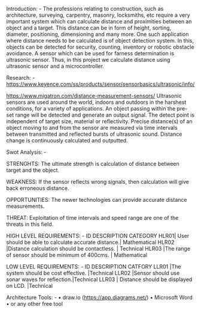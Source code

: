 Introduction: -
The professions relating to construction, such as architecture, surveying, carpentry, masonry, locksmiths, etc require a very important system which can calculate distance and proximities between an object and a target. This distance can be in form of height, sorting, diameter, positioning, dimensioning and many more. One such application where distance needs to be calculated is of object detection system. In this, objects can be detected for security, counting, inventory or robotic obstacle avoidance. A sensor which can be used for farness determination is ultrasonic sensor. Thus, in this project we calculate distance using ultrasonic sensor and a microcontroller.

Research: -
https://www.keyence.com/ss/products/sensor/sensorbasics/ultrasonic/info/

https://www.migatron.com/distance-measurement-sensors/
Ultrasonic sensors are used around the world, indoors and outdoors in the harshest conditions, for a variety of applications. An object passing within the pre-set range will be detected and generate an output signal. The detect point is independent of target size, material or reflectivity. Precise distance(s) of an object moving to and from the sensor are measured via time intervals between transmitted and reflected bursts of ultrasonic sound. Distance change is continuously calculated and outputted.

Swot Analysis: -

STRENGHTS: The ultimate strength is calculation of distance between target and the object.

WEAKNESS: If the sensor reflects wrong signals, then calculation will give back erroneous distance. 

OPPORTUNITIES: The newer technologies can provide accurate distance measurements.

THREAT: Exploitation of time intervals and speed range are one of the threats in this field.



HIGH LEVEL REQUIREMENTS: -
ID	DESCRIPTION	CATEGORY
HLR01|	User should be able to calculate accurate distance.|	Mathematical
HLR02	|Distance calculation should be contactless.	      | Technical
HLR03	|The range of sensor should be minimum of 400cms.	 | Mathematical

LOW LEVEL REQUIREMENTS: -
ID	DESCRIPTION	CATFORY
LLR01	|The system should be cost effective.	|Technical
LLR02	|Sensor should use sonar waves for reflection.|Technical
LLR03 |	Distance should be displayed on LCD. |Technical


Architecture
Tools: -
•	draw.io (https://app.diagrams.net/)
•	Microsoft Word 
•	or any other free tool





